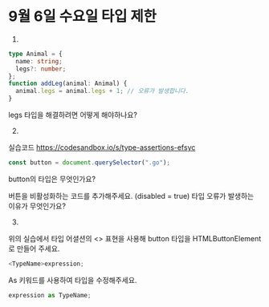 # 9월 6일 수요일 타입 제한

1.

```ts
type Animal = {
  name: string;
  legs?: number;
};
function addLeg(animal: Animal) {
  animal.legs = animal.legs + 1; // 오류가 발생합니다.
}
```

legs 타입을 해결하려면 어떻게 해야하나요? 


2.

실습코드
https://codesandbox.io/s/type-assertions-efsyc

```ts
const button = document.querySelector(".go");
```

button의 타입은 무엇인가요?

버튼을 비활성화하는 코드를 추가해주세요. (disabled = true)
타입 오류가 발생하는 이유가 무엇인가요? 

3.

위의 실습에서 타입 어셜션의 <> 표현을 사용해
button 타입을 HTMLButtonElement로 만들어 주세요.

```ts
<TypeName>expression;
```

As 키워드를 사용하여 타입을 수정해주세요.

```ts
expression as TypeName;
```